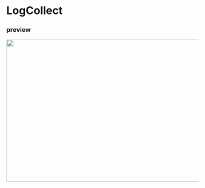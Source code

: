 # LogCollect

### preview
<image height=373 width=665 src="https://hbimg.b0.upaiyun.com/b29e28e6df2160de18ecabd909b01602ed73c01fa2de5-Sh8dxJ_fw658">
